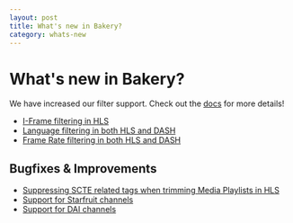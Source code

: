 ```yaml
---
layout: post
title: What's new in Bakery?
category: whats-new
---
```


# What's new in Bakery?
We have increased our filter support. Check out the <a href="/bakery/filters">docs</a> for more details!

- <a href="/bakery/filters/tags.html">I-Frame filtering in HLS</a>
- <a href="/bakery/filters/language.html">Language filtering in both HLS and DASH</a>
- <a href="/bakery/filters/frame-rate.html">Frame Rate filtering in both HLS and DASH</a>


## Bugfixes & Improvements
- [Suppressing SCTE related tags when trimming Media Playlists in HLS](https://github.com/cbsinteractive/bakery/commit/d49b0263308ac71055de309d5ecedec05e31af4f)
- [Support for Starfruit channels](https://github.com/cbsinteractive/bakery/commit/5957496516346a793dfc7b56e34ed1a57edc64b2)
- [Support for DAI channels](https://github.com/cbsinteractive/bakery/commit/1ec459f952aa434d25bb2052d42a38529346b034)
